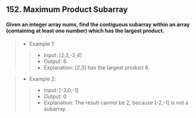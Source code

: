 ## 152. Maximum Product Subarray
#### Given an integer array nums, find the contiguous subarray within an array (containing at least one number) which has the largest product.
  
>* Example 1:  
>>* Input: [2,3,-2,4]  
>>* Output: 6  
>>* Explanation: [2,3] has the largest product 6.  

>* Example 2:  
>>* Input: [-2,0,-1]  
>>* Output: 0  
>>* Explanation: The result cannot be 2, because [-2,-1] is not a subarray.  